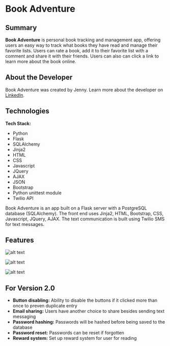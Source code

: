 # Book Adventure

## Summary

**Book Adventure** is personal book tracking and management app, offering users an easy way to track what books they have read and manage their favorite lists. Users can rate a book, add it to their favorite list with a comment and share it with their friends. Users can also can click a link to learn more about the book online. 

## About the Developer

Book Adventure was created by Jenny. Learn more about the developer on [LinkedIn](https://www.linkedin.com/in/jenny-c-6ab82b183/).


## Technologies

**Tech Stack:**

- Python
- Flask
- SQLAlchemy
- Jinja2
- HTML
- CSS
- Javascript
- JQuery
- AJAX
- JSON
- Bootstrap
- Python unittest module
- Twilio API


Book Adventure is an app built on a Flask server with a PostgreSQL database (SQLAlchemy). The front end uses Jinja2, HTML, Bootstrap, CSS, Javascript, JQuery, AJAX. The text communication is built using Twilio SMS for text messages. 


## Features

![alt text](https:// "Book Adventure Login")





![alt text](https:// "Book Adventure dashboard")




![alt text](https:// "Book Adventure User profile page")






## For Version 2.0

- **Button disabling:** Ability to disable the buttons if it clicked more than once to preven duplicate entry
- **Email sharing:** Users have another choice to share besides sending text messaging
- **Password hashing:** Passwords will be hashed before being saved to the database
- **Password reset:** Passwords can be reset if forgotten
- **Reward system:** Set up reward system for user for reading 